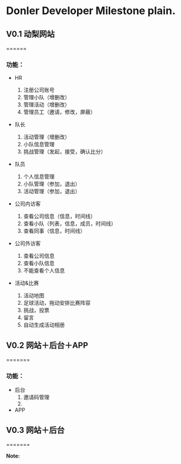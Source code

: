 Donler Developer Milestone plain.
====================

## V0.1 动梨网站
======
### 功能：

- HR
  1. 注册公司账号
  2. 管理小队（增删改）
  3. 管理活动（增删改）
  4. 管理员工（邀请，修改，屏蔽）

- 队长
  1. 活动管理（增删改）  
  2. 小队信息管理
  3. 挑战管理（发起，接受，确认比分）

- 队员
  1. 个人信息管理
  2. 小队管理（参加，退出）
  3. 活动管理（参加，退出）  

- 公司内访客
  1. 查看公司信息（信息，时间线）
  2. 查看小队（列表，信息，成员，时间线）
  3. 查看同事（信息，时间线）
  
- 公司外访客
  1. 查看公司信息
  2. 查看小队信息
  3. 不能查看个人信息
  
- 活动&比赛
  1. 活动地图
  2. 足球活动，拖动安排比赛阵容
  3. 挑战，投票
  4. 留言
  5. 自动生成活动相册
  





## V0.2 网站＋后台＋APP
=======
### 功能：

- 后台
  1. 邀请码管理
  2. 
- APP

## V0.3 网站＋后台
=======


**Note:**


